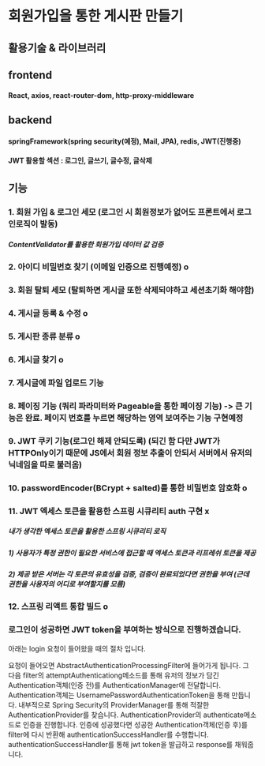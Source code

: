 # 회원가입을 통한 게시판 만들기

## 활용기술 & 라이브러리

## frontend

#### React, axios, react-router-dom, http-proxy-middleware

## backend

#### springFramework(spring security(예정), Mail, JPA), redis, JWT(진행중)   

#### JWT 활용할 섹션 : 로그인, 글쓰기, 글수정, 글삭제

## 기능

### 1. 회원 가입 & 로그인 세모 (로그인 시 회원정보가 없어도 프론트에서 로그인로직이 발동)
##### ContentValidator를 활용한 회원가입 데이터 값 검증
### 2. 아이디 비밀번호 찾기 (이메일 인증으로 진행예정) o
### 3. 회원 탈퇴 세모 (탈퇴하면 게시글 또한 삭제되야하고 세션초기화 해야함)
### 4. 게시글 등록 & 수정 o
### 5. 게시판 종류 분류 o 
### 6. 게시글 찾기 o
### 7. 게시글에 파일 업로드 기능
### 8. 페이징 기능 (쿼리 파라미터와 Pageable을 통한 페이징 기능) -> 큰 기능은 완료. 페이지 번호를 누르면 해당하는 영역 보여주는 기능 구현예정
### 9. JWT 쿠키 기능(로그인 해제 안되도록) (되긴 함 다만 JWT가 HTTPOnly이기 때문에 JS에서 회원 정보 추출이 안되서 서버에서 유저의 닉네임을 따로 불러옴)
### 10. passwordEncoder(BCrypt + salted)를 통한 비밀번호 암호화 o
### 11. JWT 엑세스 토큰을 활용한 스프링 시큐리티 auth 구현 x
##### 내가 생각한 엑세스 토큰을 활용한 스프링 시큐리티 로직
##### 1) 사용자가 특정 권한이 필요한 서비스에 접근할 때 엑세스 토큰과 리프레쉬 토큰을 제공
##### 2) 제공 받은 서버는 각 토큰의 유효성을 검증, 검증이 완료되었다면 권한을 부여 (근데 권한을 사용자의 어디로 부여할지를 모름)
##### 
### 12. 스프링 리액트 통합 빌드 o
### 로그인이 성공하면 JWT token을 부여하는 방식으로 진행하겠습니다.

아래는 login 요청이 들어왔을 때의 절차 입니다.

요청이 들어오면 AbstractAuthenticationProcessingFilter에 들어가게 됩니다.
그 다음 filter의 attemptAuthenticationg메소드를 통해 유저의 정보가 담긴 Authentication객체(인증 전)를 AuthenticationManager에 전달합니다.
Authentication객체는 UsernamePasswordAuthenticationToken을 통해 만듭니다.
내부적으로 Spring Security의 ProviderManager를 통해 적잘한 AuthenticationProvider를 찾습니다.
AuthenticationProvider의 authenticate메소드로 인증을 진행합니다.
인증에 성공했다면 성공한 Authentication객체(인증 후)를 filter에 다시 반환해 authenticationSuccessHandler를 수행합니다.
authenticationSuccessHandler를 통해 jwt token을 발급하고 response를 채워줍니다.